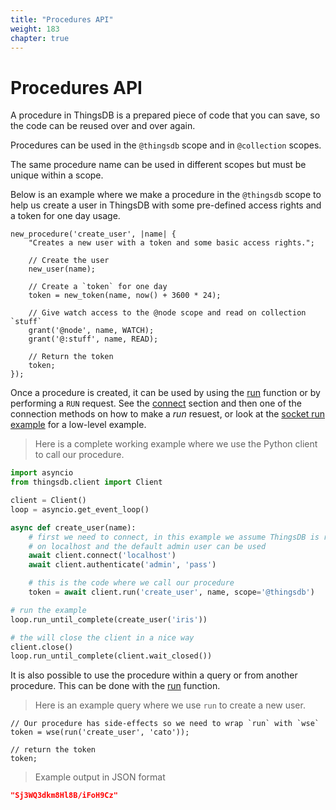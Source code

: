 ```yaml
---
title: "Procedures API"
weight: 183
chapter: true
---
```


# Procedures API

A procedure in ThingsDB is a prepared piece of code that you can save, so the code can be reused over and over again.

Procedures can be used in the `@thingsdb` scope and in `@collection` scopes.

The same procedure name can be used in different scopes but must be unique within a scope.

Below is an example where we make a procedure in the `@thingsdb` scope to help us create a user in ThingsDB with some
pre-defined access rights and a token for one day usage.

```thingsdb,should_pass,@t
new_procedure('create_user', |name| {
    "Creates a new user with a token and some basic access rights.";

    // Create the user
    new_user(name);

    // Create a `token` for one day
    token = new_token(name, now() + 3600 * 24);

    // Give watch access to the @node scope and read on collection `stuff`
    grant('@node', name, WATCH);
    grant('@:stuff', name, READ);

    // Return the token
    token;
});
```

Once a procedure is created, it can be used by using the [run](./run) function or by performing a `RUN` request. See the [connect](../connect) section and then one of the connection methods on how to make a *run* resuest, or look at the [socket run example](../connect/socket/run) for a low-level example.

> Here is a complete working example where we use the Python client to call our procedure.

```python
import asyncio
from thingsdb.client import Client

client = Client()
loop = asyncio.get_event_loop()

async def create_user(name):
    # first we need to connect, in this example we assume ThingsDB is running
    # on localhost and the default admin user can be used
    await client.connect('localhost')
    await client.authenticate('admin', 'pass')

    # this is the code where we call our procedure
    token = await client.run('create_user', name, scope='@thingsdb')

# run the example
loop.run_until_complete(create_user('iris'))

# the will close the client in a nice way
client.close()
loop.run_until_complete(client.wait_closed())
```

It is also possible to use the procedure within a query or from another procedure. This can be done with the [run](./run) function.

> Here is an example query where we use `run` to create a new user.

```thingsdb,should_pass,@t
// Our procedure has side-effects so we need to wrap `run` with `wse`
token = wse(run('create_user', 'cato'));

// return the token
token;
```

> Example output in JSON format

```json
"Sj3WQ3dkm8Hl8B/iFoH9Cz"
```